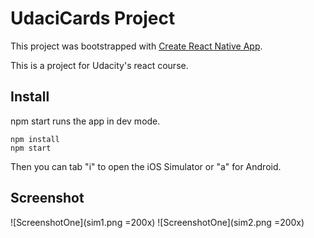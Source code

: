# UdaciCards Project

This project was bootstrapped with [Create React Native App](https://github.com/react-community/create-react-native-app).

This is a project for Udacity's react course.

## Install

npm start runs the app in dev mode.

```
npm install
npm start
```
Then you can tab "i" to open the iOS Simulator or "a" for Android.

## Screenshot

![ScreenshotOne](sim1.png =200x)
![ScreenshotOne](sim2.png =200x)
